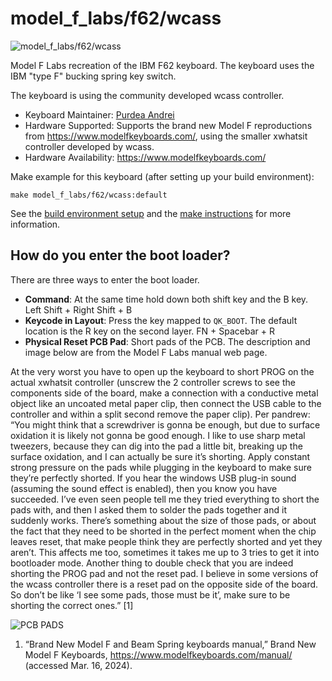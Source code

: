 # model_f_labs/f62/wcass

![model_f_labs/f62/wcass](https://images2.imgbox.com/e5/97/1hPUzXct_o.jpg)

Model F Labs recreation of the IBM F62 keyboard. The keyboard uses the IBM 
"type F" bucking spring key switch.

The keyboard is using the community developed wcass controller.  

* Keyboard Maintainer: [Purdea Andrei](https://github.com/purdeaandrei)
* Hardware Supported: Supports the brand new Model F reproductions from https://www.modelfkeyboards.com/, using the smaller xwhatsit controller developed by wcass.
* Hardware Availability: https://www.modelfkeyboards.com/

Make example for this keyboard (after setting up your build environment):

    make model_f_labs/f62/wcass:default

See the [build environment setup](https://docs.qmk.fm/getting_started_build_tools) and the [make instructions](https://docs.qmk.fm/getting_started_make_guide) for more information. 


## How do you enter the boot loader?

There are three ways to enter the boot loader.
* **Command**: At the same time hold down both shift key and the B key.
               Left Shift + Right Shift + B
* **Keycode in Layout**: Press the key mapped to `QK_BOOT`.
                         The default location is the R key on the second layer.
                         FN + Spacebar + R
* **Physical Reset PCB Pad**: Short pads of the PCB.
                              The description and image below are from the
                              Model F Labs manual web page.

At the very worst you have to open up the keyboard to short PROG on the actual xwhatsit controller (unscrew the 2 controller screws to see the components side of the board, make a connection with a conductive metal object like an uncoated metal paper clip, then connect the USB cable to the controller and within a split second remove the paper clip). Per pandrew:  “You might think that a screwdriver is gonna be enough, but due to surface oxidation it is likely not gonna be good enough. I like to use sharp metal tweezers, because they can dig into the pad a little bit, breaking up the surface oxidation, and I can actually be sure it’s shorting. Apply constant strong pressure on the pads while plugging in the keyboard to make sure they’re perfectly shorted. If you hear the windows USB plug-in sound (assuming the sound effect is enabled), then you know you have succeeded. I’ve even seen people tell me they tried everything to short the pads with, and then I asked them to solder the pads together and it suddenly works. There’s something about the size of those pads, or about the fact that they need to be shorted in the perfect moment when the chip leaves reset, that make people think they are perfectly shorted and yet they aren’t. This affects me too, sometimes it takes me up to 3 tries to get it into bootloader mode. Another thing to double check that you are indeed shorting the PROG pad and not the reset pad. I believe in some versions of the wcass controller there is a reset pad on the opposite side of the board. So don’t be like ‘I see some pads, those must be it’, make sure to be shorting the correct ones.” [1]

![PCB PADS](https://images2.imgbox.com/ef/20/C9zUfX1h_o.jpg)

1. “Brand New Model F and Beam Spring keyboards manual,” Brand New Model F Keyboards, https://www.modelfkeyboards.com/manual/ (accessed Mar. 16, 2024).

